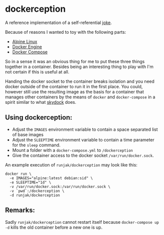 # dockerception
A reference implementation of a self-referential [joke](https://xkcd.com/917/).

Because of reasons I wanted to toy with the following parts:
* [Alpine Linux](https://www.alpinelinux.org/)
* [Docker Engine](https://docs.docker.com/engine/)
* [Docker Compose](https://docs.docker.com/compose/)

So in a sense it was an obvious thing for me to put these three things together in a container.
Besides being an interesting thing to play with I'm not certain if this is useful at all.

Handing the docker socket to the container breaks isolation
and you need docker outside of the container to run it in the first place.
You could, however still use the resulting image as the basis for a container that manages
other containers by the means of `docker` and `docker-compose` in a spirit similar to what [skydock](https://github.com/crosbymichael/skydock) does.

## Using dockerception:

* Adjust the `IMAGES` environment variable to contain a space separated list of base images
* Adjust the `SLEEPTIME` environment variable to contain a time parameter for the `sleep` command.
* Mount a folder with a `docker-compose.yml` to `/dockerception`
* Give the container access to the docker socket `/var/run/docker.sock`.

An example execution of `runjak/dockerception` may look like this:
```
docker run \
  -e IMAGES="alpine:latest debian:sid" \
  -e SLEEPTIME="1d" \
  -v /var/run/docker.sock:/var/run/docker.sock \
  -v `pwd`:/dockerception \
  -d runjak/dockerception
```

## Remarks:

Sadly `runjak/dockerception` cannot restart itself because `docker-compose up -d` kills the old container before a new one is up.
